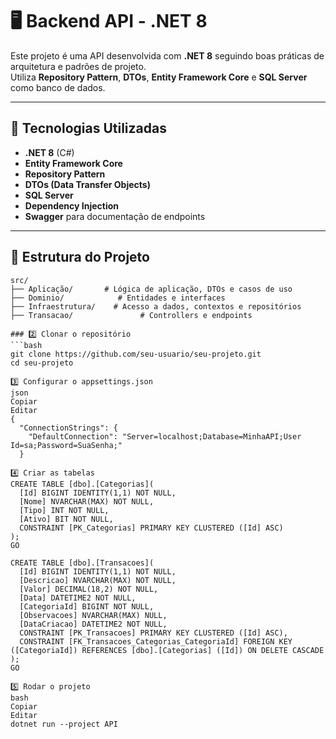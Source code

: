 # 🖥️ Backend API - .NET 8

Este projeto é uma API desenvolvida com **.NET 8** seguindo boas práticas de arquitetura e padrões de projeto.  
Utiliza **Repository Pattern**, **DTOs**, **Entity Framework Core** e **SQL Server** como banco de dados.

---

## 🚀 Tecnologias Utilizadas

- **.NET 8** (C#)
- **Entity Framework Core**
- **Repository Pattern**
- **DTOs (Data Transfer Objects)**
- **SQL Server**
- **Dependency Injection**
- **Swagger** para documentação de endpoints
---

## 📂 Estrutura do Projeto

```plaintext
src/
├── Aplicação/       # Lógica de aplicação, DTOs e casos de uso
├── Dominio/            # Entidades e interfaces
├── Infraestrutura/    # Acesso a dados, contextos e repositórios
├── Transacao/               # Controllers e endpoints

### 2️⃣ Clonar o repositório
```bash
git clone https://github.com/seu-usuario/seu-projeto.git
cd seu-projeto

3️⃣ Configurar o appsettings.json
json
Copiar
Editar
{
  "ConnectionStrings": {
    "DefaultConnection": "Server=localhost;Database=MinhaAPI;User Id=sa;Password=SuaSenha;"
  }

4️⃣ Criar as tabelas
CREATE TABLE [dbo].[Categorias](
  [Id] BIGINT IDENTITY(1,1) NOT NULL,
  [Nome] NVARCHAR(MAX) NOT NULL,
  [Tipo] INT NOT NULL,
  [Ativo] BIT NOT NULL,
  CONSTRAINT [PK_Categorias] PRIMARY KEY CLUSTERED ([Id] ASC)
);
GO

CREATE TABLE [dbo].[Transacoes](
  [Id] BIGINT IDENTITY(1,1) NOT NULL,
  [Descricao] NVARCHAR(MAX) NOT NULL,
  [Valor] DECIMAL(18,2) NOT NULL,
  [Data] DATETIME2 NOT NULL,
  [CategoriaId] BIGINT NOT NULL,
  [Observacoes] NVARCHAR(MAX) NULL,
  [DataCriacao] DATETIME2 NOT NULL,
  CONSTRAINT [PK_Transacoes] PRIMARY KEY CLUSTERED ([Id] ASC),
  CONSTRAINT [FK_Transacoes_Categorias_CategoriaId] FOREIGN KEY ([CategoriaId]) REFERENCES [dbo].[Categorias] ([Id]) ON DELETE CASCADE
);
GO

5️⃣ Rodar o projeto
bash
Copiar
Editar
dotnet run --project API
